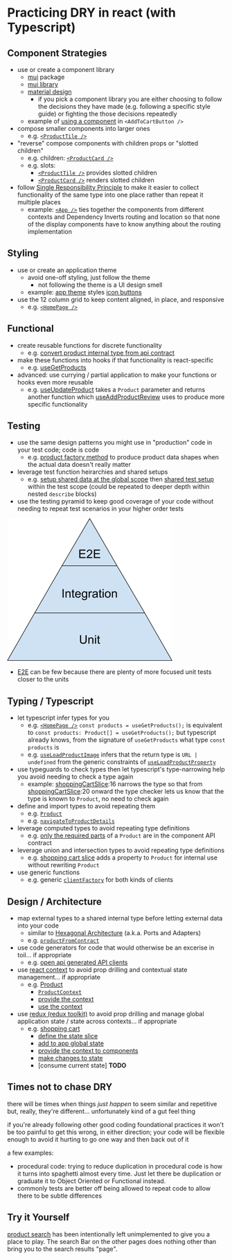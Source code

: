 # Practicing DRY in react (with Typescript)

## Component Strategies

- use or create a component library
   - [mui](./package.json#L21) package
   - [mui library](https://mui.com/material-ui/getting-started/)
   - [material design](https://m2.material.io/)
      - if you pick a component library you are either choosing to follow the decisions they have made (e.g. following a specific style guide) or fighting the those decisions repeatedly
   - example of [using a component](./src/ShoppingCart/AddToCartButton.tsx#L17) in `<AddToCartButton />`
- compose smaller components into larger ones
   - e.g. [`<ProductTile />`](./src/HomePage/ProductTile.tsx)
- "reverse" compose components with children props or "slotted children"
  - e.g. children: [`<ProductCard />`](./src/Product/ProductCard.tsx#L25)
  - e.g. slots:
     - [`<ProductTile />`](./src/HomePage/ProductTile.tsx#L15) provides slotted children
     - [`<ProductCard />`](./src/Product/ProductCard.tsx#L22) renders slotted children
- follow [Single Responsibility Principle](https://en.wikipedia.org/wiki/Single-responsibility_principle) to make it easier to collect functionality of the same type into one place rather than repeat it multiple places
  - example: [`<App />`](./src/App.tsx#L30) ties together the components from different contexts and Dependency Inverts routing and location so that none of the display components have to know anything about the routing implementation

## Styling

- use or create an application theme
   - avoid one-off styling, just follow the theme
      - not following the theme is a UI design smell
   - example: [app theme](./src/app.theme.ts) styles [icon buttons](./src/ShoppingCart/AddToCartButton.tsx)
- use the 12 column grid to keep content aligned, in place, and responsive
   - e.g. [`<HomePage />`](./src/HomePage/HomePage.tsx#L14)

## Functional

- create reusable functions for discrete functionality
   - e.g. [convert product internal type from api contract](./src/Entities/productFromContract.ts)
- make these functions into hooks if that functionality is react-specific
   - e.g. [useGetProducts](./src/Entities/useGetProducts.ts)
- advanced: use currying / partial application to make your functions or hooks even more reusable
   - e.g. [useUpdateProduct](./src/Entities/useUpdateProduct.ts) takes a `Product` parameter and returns another function which [useAddProductReview](./src/Entities/useAddProductReview.ts) uses to produce more specific functionality

## Testing

- use the same design patterns you might use in "production" code in your test code; code is code
   - e.g. [product factory method](./src/test/productFactory.ts) to produce product data shapes when the actual data doesn't really matter
- leverage test function heirarchies and shared setups
   - e.g. [setup shared data at the global scope](./src/Entities/productFromContract.test.ts#L9) then [shared test setup](./src/Entities/productFromContract.test.ts#L15) within the test scope (could be repeated to deeper depth within nested `describe` blocks)
- use the testing pyramid to keep good coverage of your code without needing to repeat test scenarios in your higher order tests

![test pyramid](test_pyramid.png)
   - [E2E](../DryDryDessert.EndToEndTest/src/app.spec.ts) can be few because there are plenty of more focused unit tests closer to the units

## Typing / Typescript

- let typescript infer types for you
   - e.g. [`<HomePage />`](./src/HomePage/HomePage.tsx#L11) `const products = useGetProducts();` is equivalent to `const products: Product[] = useGetProducts();` but typescript already knows, from the signature of `useGetProducts` what type `const products` is
   - e.g. [`useLoadProductImage`](./src/Entities/useLoadProductProperty.ts#L17) infers that the return type is `URL | undefined` from the generic constraints of [`useLoadProductProperty`](./src/Entities/useLoadProductProperty.ts#L4)
- use typeguards to check types then let typescript's type-narrowing help you avoid needing to check a type again
   - example: [shoppingCartSlice](./src/ShoppingCart/shoppingCart.slice.ts#L16):16 narrows the type so that from [shoppingCartSlice](./src/ShoppingCart/shoppingCart.slice.ts#L20):20 onward the type checker lets us know that the type is known to `Product`, no need to check again
- define and import types to avoid repeating them
   - e.g. [`Product`](./src/Entities/Product.ts)
   - e.g. [`navigateToProductDetails`](./src/App.tsx#L12)
- leverage computed types to avoid repeating type definitions
   - e.g. [only the required parts](./src/HomePage/ProductTile.tsx#L7) of a `Product` are in the component API contract
- leverage union and intersection types to avoid repeating type definitions
   - e.g. [shopping cart slice](./src/ShoppingCart/shoppingCart.slice.ts#L7) adds a property to `Product` for internal use without rewriting `Product`
- use generic functions
   - e.g. generic [`clientFactory`](./src/clients/index.ts#L4) for both kinds of clients

## Design / Architecture

- map external types to a shared internal type before letting external data into your code
   - similar to [Hexagonal Architecture](https://en.wikipedia.org/wiki/Hexagonal_architecture_(software)) (a.k.a. Ports and Adapters)
   - e.g. [`productFromContract`](./src/Entities/productFromContract.ts)
- use code generators for code that would otherwise be an excerise in toil... if appropriate
   - e.g. [open api generated API clients](./src/clients/index.ts)
- use [react context](https://react.dev/learn/scaling-up-with-reducer-and-context) to avoid prop drilling and contextual state management... if appropriate
   - e.g. [Product](./src/Product/)
      - [`ProductContext`](./src/Product/ProductContext.ts)
      - [provide the context](./src/Product/ProductDetails.tsx)
      - [use the context](./src/Product/ProductTile.tsx#L30)
- use [redux (redux toolkit)](https://redux-toolkit.js.org/) to avoid prop drilling and manage global application state / state across contexts... if appropriate
   - e.g. [shopping cart](./src/ShoppingCart/)
      - [define the state slice](./src/ShoppingCart/shoppingCart.slice.ts#L38)
      - [add to app global state](./src/app.store.ts#L6)
      - [provide the context to components](./src/App.tsx#L54)
      - [make changes to state](./src/ShoppingCart/AddToCartButton.tsx)
      - [consume current state] **TODO**

## Times **not** to chase DRY

there will be times when things *just happen* to seem similar and repetitive but, really, they're different... unfortunately kind of a gut feel thing

if you're already following other good coding foundational practices it won't be too painful to get this wrong, in either direction; your code will be flexible enough to avoid it hurting to go one way and then back out of it

a few examples:
- procedural code: trying to reduce duplication in procedural code is how it turns into spaghetti almost every time.  Just let there be duplication or graduate it to Object Oriented or Functional instead.
- commonly tests are better off being allowed to repeat code to allow there to be subtle differences

## Try it Yourself

[product search](./src/ProductSearch/ProductSearch.tsx) has been intentionally left unimplemented to give you a place to play.  The search Bar on the other pages does nothing other than bring you to the search results "page".